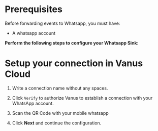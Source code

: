 #  
# Prerequisites

Before forwarding events to Whatsapp, you must have: 

- A whatsapp account 


**Perform the following steps to configure your Whatsapp Sink:**

# Setup your connection in Vanus Cloud 

1. Write a connection name without any spaces.

2. Click `Verify` to authorize Vanus to establish a connection with your WhatsApp account. 

3. Scan the QR Code with your mobile whatsapp 

4. Click **Next** and continue the configuration. 
